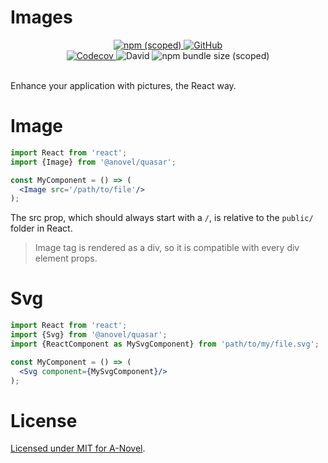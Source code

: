 # Images

<div align="center">
    <a href="https://www.npmjs.com/package/@anovel/quasar">
        <img alt="npm (scoped)" src="https://img.shields.io/npm/v/@anovel/quasar?style=for-the-badge">
    </a>
    <a href="https://github.com/a-novel/quasar/blob/master/LICENSE">    
        <img alt="GitHub" src="https://img.shields.io/github/license/a-novel/quasar?style=for-the-badge">
    </a>
</div>

<div align="center">
    <a href="https://codecov.io/gh/a-novel/quasar">
        <img alt="Codecov" src="https://img.shields.io/codecov/c/github/a-novel/quasar?style=flat-square">
    </a>
    <img alt="David" src="https://img.shields.io/david/dev/a-novel/quasar?style=flat-square">
    <img alt="npm bundle size (scoped)" src="https://img.shields.io/bundlephobia/min/@anovel/quasar?style=flat-square">
</div>
<br/>

Enhance your application with pictures, the React way.

# Image

```jsx
import React from 'react';
import {Image} from '@anovel/quasar';

const MyComponent = () => (
  <Image src='/path/to/file'/>
);
```

The src prop, which should always start with a `/`, is relative to the
`public/` folder in React.

> Image tag is rendered as a div, so it is compatible with every div
> element props.

# Svg

```jsx
import React from 'react';
import {Svg} from '@anovel/quasar';
import {ReactComponent as MySvgComponent} from 'path/to/my/file.svg';

const MyComponent = () => (
  <Svg component={MySvgComponent}/>
);
```

# License

[Licensed under MIT for A-Novel](https://github.com/a-novel/quasar/blob/master/LICENSE).
